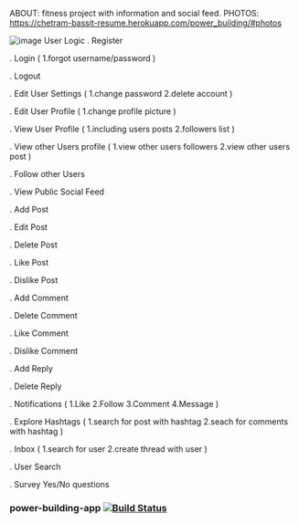 ABOUT: fitness project with information and social feed. 
PHOTOS: https://chetram-bassit-resume.herokuapp.com/power_building/#photos 
               
![image](https://user-images.githubusercontent.com/75236091/173152264-6be7c845-ad2f-46c3-bbea-168e91d5c2f9.png)
User Logic
.	Register 

.	Login 
	(
		1.forgot username/password
	)

.	Logout

.	Edit User Settings 
	(
		1.change password
		2.delete account
	)

.   Edit User Profile
	(
		1.change profile picture 
	) 

.   View User Profile
	(
    	1.including users posts 
    	2.followers list 
	)

.   View other Users profile
	(
		1.view other users followers
		2.view other users post 
	)

.	Follow other Users

.	View Public Social Feed 

.   Add Post

.   Edit Post

.   Delete Post

.   Like Post

.   Dislike Post

.   Add Comment

.   Delete Comment

.   Like Comment

.   Dislike Comment

.   Add Reply

.   Delete Reply

.   Notifications
	(
		1.Like 
		2.Follow
		3.Comment
		4.Message
	)

.   Explore Hashtags
	(
		1.search for post with hashtag 
		2.seach for comments with hashtag
	)

.   Inbox 
	(
		1.search for user
		2.create thread with user
	)

.	User Search 

.	Survey Yes/No questions 






### power-building-app [![Build Status](https://app.travis-ci.com/chetrambassit121/power-building.svg?branch=main)](https://app.travis-ci.com/chetrambassit121/power-building)
